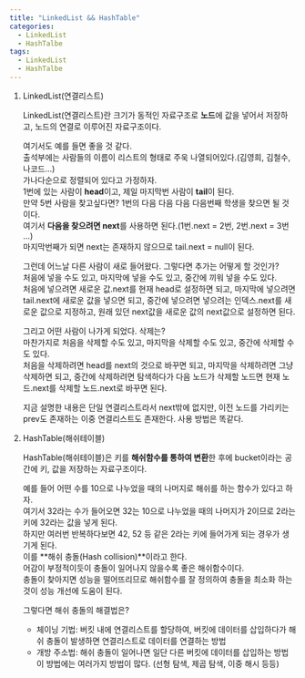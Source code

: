 ```yaml
---
title: "LinkedList && HashTable"
categories:
  - LinkedList
  - HashTalbe
tags:
  - LinkedList
  - HashTalbe
---
```


1. LinkedList(연결리스트)  

	LinkedList(연결리스트)란 크기가 동적인 자료구조로 **노드**에 값을 넣어서 저장하고, 노드의 연결로 이루어진 자료구조이다.  

	여기서도 예를 들면 좋을 것 같다.  
	출석부에는 사람들의 이름이 리스트의 형태로 주욱 나열되어있다.(김영희, 김철수, 나코드...)  
	가나다순으로 정렬되어 있다고 가정하자.  
	1번에 있는 사람이 **head**이고, 제일 마지막번 사람이 **tail**이 된다.  
	만약 5번 사람을 찾고싶다면? 1번의 다음 다음 다음 다음번째 학생을 찾으면 될 것이다.  
	여기서 **다음을 찾으려면 next**를 사용하면 된다.(1번.next = 2번, 2번.next = 3번 ...)  
	마지막번째가 되면 next는 존재하지 않으므로 tail.next = null이 된다.  

	그런데 어느날 다른 사람이 새로 들어왔다. 그렇다면 추가는 어떻게 할 것인가?  
	처음에 넣을 수도 있고, 마지막에 넣을 수도 있고, 중간에 끼워 넣을 수도 있다.  
	처음에 넣으려면 새로운 값.next를 현재 head로 설정하면 되고, 마지막에 넣으려면 tail.next에 새로운 값을 넣으면 되고, 중간에 넣으려면 넣으려는 인덱스.next를 새로운 값으로 지정하고, 원래 있던 next값을 새로운 값의 next값으로 설정하면 된다.  

	그리고 어떤 사람이 나가게 되었다. 삭제는?  
	마찬가지로 처음을 삭제할 수도 있고, 마지막을 삭제할 수도 있고, 중간에 삭제할 수도 있다.  
	처음을 삭제하려면 head를 next의 것으로 바꾸면 되고, 마지막을 삭제하려면 그냥 삭제하면 되고, 중간에 삭제하려면 탐색하다가 다음 노드가 삭제할 노드면 현재 노드.next를 삭제할 노드.next로 바꾸면 된다.  

	지금 설명한 내용은 단일 연결리스트라서 next밖에 없지만, 이전 노드를 가리키는 prev도 존재하는 이중 연결리스트도 존재한다. 사용 방법은 똑같다.  

2. HashTable(해쉬테이블)  

	HashTable(해쉬테이블)은 키를 **해쉬함수를 통하여 변환**한 후에 bucket이라는 공간에 키, 값을 저장하는 자료구조이다.   

	예를 들어 어떤 수를 10으로 나누었을 때의 나머지로 해쉬를 하는 함수가 있다고 하자.  
	여기서 32라는 수가 들어오면 32는 10으로 나누었을 때의 나머지가 2이므로 2라는 키에 32라는 값을 넣게 된다.  
	하지만 여러번 반복하다보면 42, 52 등 같은 2라는 키에 들어가게 되는 경우가 생기게 된다.  
	이를 **해쉬 충돌(Hash collision)**이라고 한다.  
	어감이 부정적이듯이 충돌이 일어나지 않을수록 좋은 해쉬함수이다.  
	충돌이 찾아지면 성능을 떨어뜨리므로 해쉬함수를 잘 정의하여 충돌을 최소화 하는것이 성능 개선에 도움이 된다.  

	그렇다면 해쉬 충돌의 해결법은?  
	- 체이닝 기법: 버킷 내에 연결리스트를 할당하여, 버킷에 데이터를 삽입하다가 해쉬 충돌이 발생하면 연결리스트로 데이터를 연결하는 방법  
	- 개방 주소법: 해쉬 충돌이 일어나면 일단 다른 버킷에 데이터를 삽입하는 방법  
	이 방법에는 여러가지 방법이 많다. (선형 탐색, 제곱 탐색, 이중 해시 등등)  
